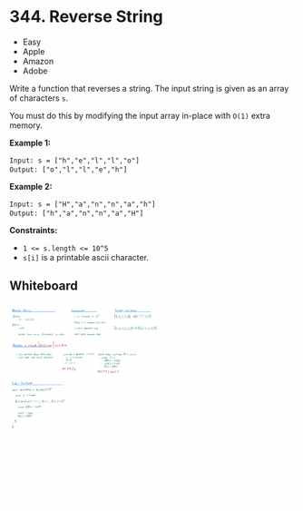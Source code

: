 # 344. Reverse String
- Easy
- Apple
- Amazon
- Adobe

Write a function that reverses a string. The input string is given as an array
of characters `s`.

You must do this by modifying the input array in-place with `O(1)` extra memory.

**Example 1:**
```
Input: s = ["h","e","l","l","o"]
Output: ["o","l","l","e","h"]
```

**Example 2:**
```
Input: s = ["H","a","n","n","a","h"]
Output: ["h","a","n","n","a","H"]
```

**Constraints:**
- `1 <= s.length <= 10^5`
- `s[i]` is a printable ascii character.

## Whiteboard
![Whiteboard Image 01][whiteboard-image-01]

<!-- Refs -->
[whiteboard-image-01]: whiteboard-01.jpg
